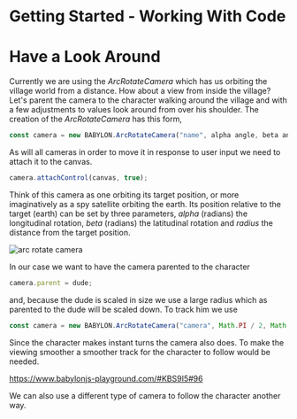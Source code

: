 # Getting Started - Working With Code
# Have a Look Around
Currently we are using the *ArcRotateCamera* which has us orbiting the village world from a distance. How about a view from inside the village? Let's parent the camera to the character walking around the village and with a few adjustments to values look around from over his shoulder. The creation of the *ArcRotateCamera* has this form,

```javascript
const camera = new BABYLON.ArcRotateCamera("name", alpha angle, beta angle, radius, target position);
```

As will all cameras in order to move it in response to user input we need to attach it to the canvas.

```javascript
camera.attachControl(canvas, true);
```

Think of this camera as one orbiting its target position, or more imaginatively as a spy satellite orbiting the earth. Its position relative to the target (earth) can be set by three parameters, _alpha_ (radians) the longitudinal rotation, _beta_ (radians) the latitudinal rotation and  _radius_ the distance from the target position.

![arc rotate camera](/img/how_to/camalphabeta.jpg)

In our case we want to have the camera parented to the character

```javascript
camera.parent = dude;
```

and, because the dude is scaled in size we use a large radius which as parented to the dude will be scaled down. To track him we use 

```javascript
const camera = new BABYLON.ArcRotateCamera("camera", Math.PI / 2, Math.PI / 2.5, 150, new BABYLON.Vector3(0, 60, 0));
```

Since the character makes instant turns the camera also does. To make the viewing smoother a smoother track for the character to follow would be needed.

https://www.babylonjs-playground.com/#KBS9I5#96

We can also use a different type of camera to follow the character another way.
